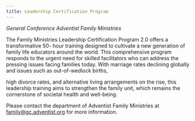 ```yaml
---
title: Leadership Certification Program
---
```


_General Conference Adventist Family Ministries_

The Family Ministries Leadership Certification Program 2.0 offers a transformative 50- hour training designed to cultivate a new generation of family life educators around the world. This comprehensive program responds to the urgent need for skilled facilitators who can address the pressing issues facing families today. With marriage rates declining globally and issues such as out-of-wedlock births,

high divorce rates, and alternative living arrangements on the rise, this leadership training aims to strengthen the family unit, which remains the cornerstone of societal health and well-being.

Please contact the department of Adventist Family Ministries at family@gc.adventist.org for more information.